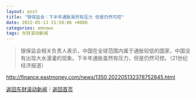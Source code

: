 ```yaml
---
layout: post
title: "银保监会：下半年通胀虽然有压力 但是仍然可控"
date: 2022-05-13 15:59:06 +0800
categories: emnews
tags: 东财滚动新闻
---
```

> 银保监会相关负责人表示，中国在全球范围内属于通胀较低的国家，中国没有出现大水漫灌的现象。下半年通胀虽然有压力，但是仍然可控。（21世纪经济报道）



<http://finance.eastmoney.com/news/1350,202205132378752845.html>

[返回东财滚动新闻](//finews.withounder.com/emnews/)｜[返回首页](//finews.withounder.com/)
